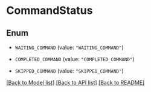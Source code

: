 # CommandStatus

## Enum


* `WAITING_COMMAND` (value: `"WAITING_COMMAND"`)

* `COMPLETED_COMMAND` (value: `"COMPLETED_COMMAND"`)

* `SKIPPED_COMMAND` (value: `"SKIPPED_COMMAND"`)


[[Back to Model list]](../README.md#documentation-for-models) [[Back to API list]](../README.md#documentation-for-api-endpoints) [[Back to README]](../README.md)


